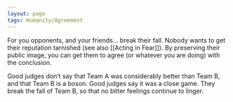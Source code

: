 ```yaml
---
layout: page
tags: Humanity/Agreement 
---
```


For you opponents, and your friends… break their fall. Nobody wants to get their reputation tarnished (see also [[Acting in Fear]]). By preserving their public image, you can get them to agree (or whatever you are doing) with the conclusion.

Good judges don’t say that Team A was considerably better than Team B, and that Team B is a boson. Good judges say it was a close game. They break the fall of Team B, so that no bitter feelings continue to linger.